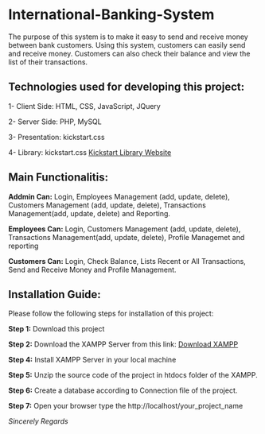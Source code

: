 # International-Banking-System
The purpose of this system is to make it easy to send and receive money between bank customers. Using this system, customers can easily send and receive money. Customers can also check their balance and view the list of their transactions.

## Technologies used for developing this project:


  1- Client Side: HTML, CSS, JavaScript, JQuery
  
  
  2- Server Side: PHP, MySQL
  
  
  3- Presentation: kickstart.css
  
  
  4- Library: kickstart.css [Kickstart Library Website](http://getkickstart.com/)
  
  
  ## Main Functionalitis:
  
  
  **Addmin Can:** Login, Employees Management (add, update, delete), Customers Management (add, update, delete), Transactions Management(add, update, delete) and Reporting.
  
  **Employees Can:** Login, Customers Management (add, update, delete), Transactions Management(add, update, delete), Profile Managemet and reporting
  
  **Customers Can:** Login, Check Balance, Lists Recent or All Transactions, Send and Receive Money and Profile Management.
  
  ## Installation Guide: 

Please follow the following steps for installation of this project:

**Step 1:** Download this project 

**Step 2:** Download the XAMPP Server from this link: [Download XAMPP](https://www.apachefriends.org/download.html)

**Step 4:** Install XAMPP Server in your local machine

**Step 5:** Unzip the source code of the project in htdocs folder of the XAMPP.

**Step 6:** Create a database according to Connection file of the project.

**Step 7:** Open your browser type the http://localhost/your_project_name

*Sincerely Regards*

